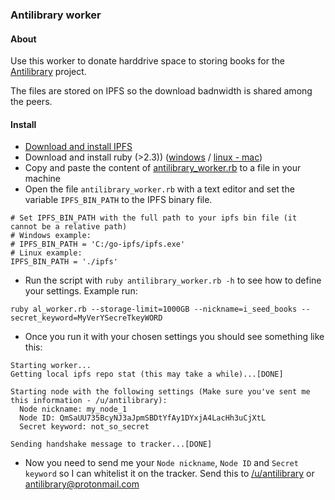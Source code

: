 ### Antilibrary worker


#### About

Use this worker to donate harddrive space to storing books for the [Antilibrary](https://www.reddit.com/r/antilibrary/comments/6ow6tq/antilibrary_faq/) project. 

The files are stored on IPFS so the download badnwidth is shared among the peers.

#### Install

- [Download and install IPFS](https://ipfs.io/docs/install/)
- Download and install ruby (>2.3)) ([windows](https://rubyinstaller.org/) / [linux - mac](https://www.ruby-lang.org/en/documentation/installation/))
- Copy and paste the content of [antilibrary_worker.rb](#) to a file in your machine
- Open the file `antilibrary_worker.rb` with a text editor and set the variable `IPFS_BIN_PATH` to the IPFS binary file.

```
# Set IPFS_BIN_PATH with the full path to your ipfs bin file (it cannot be a relative path)
# Windows example: 
# IPFS_BIN_PATH = 'C:/go-ipfs/ipfs.exe'
# Linux example:
IPFS_BIN_PATH = './ipfs'
```

- Run the script with `ruby antilibrary_worker.rb -h` to see how to define your settings. Example run:

```
ruby al_worker.rb --storage-limit=1000GB --nickname=i_seed_books --secret_keyword=MyVerYSecreTkeyWORD
```

- Once you run it with your chosen settings you should see something like this:

```
Starting worker...
Getting local ipfs repo stat (this may take a while)...[DONE]

Starting node with the following settings (Make sure you've sent me this information - /u/antilibrary):
  Node nickname: my_node_1
  Node ID: QmSaUU735BcyNJ3aJpmSBDtYfAy1DYxjA4LacHh3uCjXtL
  Secret keyword: not_so_secret

Sending handshake message to tracker...[DONE]
```

- Now you need to send me your `Node nickname`, `Node ID` and `Secret keyword` so I can whitelist it on the tracker. Send this to [/u/antilibrary](https://www.reddit.com/user/antilibrary/) or antilibrary@protonmail.com
